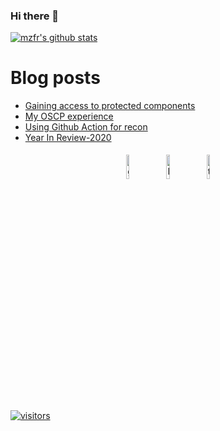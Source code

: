 ### Hi there 👋

[![mzfr's github stats](https://github-readme-stats.vercel.app/api?username=mzfr&include_all_commits=true&count_private=true&show_icons=true&line_height=20&theme=calm&custom_title=git%20status)](https://github.com/anuraghazra/github-readme-stats)

# Blog posts
<!-- BLOG-POST-LIST:START -->
- [Gaining access to protected components](https://blog.mzfr.me/posts/2021-06-24-unexported-component/)
- [My OSCP experience](https://blog.mzfr.me/posts/2021-04-24-oscp-experience/)
- [Using Github Action for recon](https://blog.mzfr.me/posts/2021-01-23-github-action-for-recon/)
- [Year In Review-2020](https://blog.mzfr.me/posts/2020-12-31-year-in-review-2020/)
<!-- BLOG-POST-LIST:END -->

<p align="center">
    <a href="https://github.com/mzfr"><img alt="github" width="10%" style="padding:5px" src="https://img.icons8.com/clouds/100/000000/github.png"/></a>
    <a href="https://www.linkedin.com/in/mzfr/"><img alt="linkedin" width="10%" style="padding:5px" src="https://img.icons8.com/clouds/100/000000/linkedin.png"/></a>
    <a href="https://twitter.com/0xmzfr"><img alt="twitter" width="10%" style="padding:5px" src="https://img.icons8.com/clouds/100/000000/twitter.png"/></a>
    <!-- <a href="https://blog.mzfr.me/"><img alt="blog" src="https://img.icons8.com/doodle/96/000000/blogger--v1.png"/></a> -->
</p>


[![visitors](https://komarev.com/ghpvc/?username=mzfr&logo=GitHub&label=profile%20views&color=336699&logoColor=white&style=flat-square)](https://github.com/mzfr)
